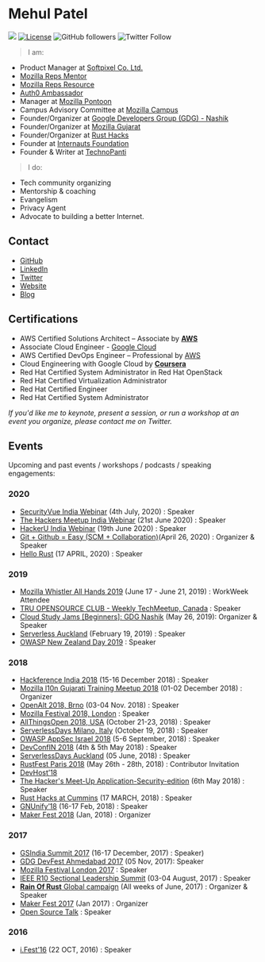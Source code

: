 # Mehul Patel

[![](https://img.shields.io/badge/Mehul-Patel-brightgreen.svg?colorB=00ff00)](https://www.rowdymehul.com)
[![License](https://img.shields.io/badge/License-Apache%202.0-blue.svg)](https://opensource.org/licenses/Apache-2.0)
![GitHub followers](https://img.shields.io/github/followers/rowdymehul?style=social)
![Twitter Follow](https://img.shields.io/twitter/follow/rowdymehul?style=social)

> I am:

* Product Manager at [Softpixel Co. Ltd.](softpixel.co/)
* [Mozilla Reps Mentor](https://reps.mozilla.org/u/rowdymehul/ ) 
* [Mozilla Reps Resource](https://wiki.mozilla.org/Reps/Resources)
* [Auth0 Ambassador](https://auth0.com/ambassador-program)
* Manager at [Mozilla Pontoon](https://pontoon.mozilla.org/gu-IN/)
* Campus Advisory Committee at [Mozilla Campus](https://campus.mozilla.community/)
* Founder/Organizer at [Google Developers Group (GDG) - Nashik](https://www.meetup.com/GDG-Nashik/)
* Founder/Organizer at [Mozilla Gujarat](https://twitter.com/mozguj)
* Founder/Organizer at [Rust Hacks](https://twitter.com/rusthack)
* Founder at [Internauts Foundation](https://twitter.com/Internautsorg)
* Founder & Writer at [TechnoPanti](medium.com/technopanti)

> I do:

* Tech community organizing
* Mentorship & coaching
* Evangelism
* Privacy Agent
* Advocate to building a better Internet.

## Contact

* [GitHub](https://github.com/rowdymehul/)
* [LinkedIn](https://www.linkedin.com/in/rowdymehul)
* [Twitter](https://twitter.com/rowdymehul)
* [Website](http://www.rowdymehul.com/)
* [Blog](https://medium.com/@rowdymehul)

##  Certifications 

* AWS Certified Solutions Architect – Associate by [**AWS**](https://www.youracclaim.com/badges/4a4407fe-af92-4c80-8f9f-4d7651cab08f)
* Associate Cloud Engineer - [Google Cloud](https://www.credential.net/70b9d3cd-e34d-4c7a-b300-c5aaa8f9e4fd)
* AWS Certified DevOps Engineer – Professional by [AWS](https://www.youracclaim.com/badges/357c9da9-bbab-4c42-b04d-bb37cd2bf0ca)
* Cloud Engineering with Google Cloud by [**Coursera**](https://www.coursera.org/account/accomplishments/specialization/certificate/59PG6RVRYURV)
* Red Hat Certified System Administrator in Red Hat OpenStack
* Red Hat Certified Virtualization Administrator
* Red Hat Certified Engineer
* Red Hat Certified System Administrator

_If you'd like me to keynote, present a session, or run a workshop at an event you organize, please contact me on Twitter._


## Events

Upcoming and past events / workshops / podcasts / speaking engagements:

### 2020

* [SecurityVue India Webinar](https://github.com/rowdymehul/SecurityVue-India-Webinar) (4th July, 2020) : Speaker
* [The Hackers Meetup India Webinar](https://github.com/rowdymehul/The-Hackers-Meetup-India-Webinar) (21st June 2020) : Speaker
* [HackerU India Webinar](https://github.com/rowdymehul/HackerU-India-Webinar) (19th June 2020) : Speaker
* [Git + Github = Easy (SCM + Collaboration)](https://www.meetup.com/GDG-Nashik/events/270224329/)(April 26, 2020) : Organizer & Speaker
* [Hello Rust](https://github.com/rowdymehul/Hello-Rust) (17 APRIL, 2020) : Speaker

### 2019


* [Mozilla Whistler All Hands 2019](https://wiki.mozilla.org/All_Hands/Whistler2019) (June 17 - June 21, 2019) : WorkWeek Attendee 
* [TRU OPENSOURCE CLUB - Weekly TechMeetup, Canada](https://trusu.ca/club/open-source-club/git) : Speaker 
* [Cloud Study Jams [Beginners]: GDG Nashik](https://www.meetup.com/GDG-Nashik/events/260845707/) (May 26, 2019): Organizer & Speaker
* [Serverless Auckland](https://www.meetup.com/Serverless-Auckland/events/258553321/) (February 19, 2019) : Speaker
* [OWASP New Zealand Day 2019](https://github.com/rowdymehul/OWASP-New-Zealand-Day-2019) : Speaker

### 2018

* [Hackference India 2018](https://hackference.in/) (15-16 December 2018) : Speaker
* [Mozilla l10n Gujarati Training Meetup 2018](https://reps.mozilla.org/e/mozilla-l10n-gujarati-training-meetup-2018/) (01-02 December 2018) : Organizer
* [OpenAlt 2018, Brno](https://www.openalt.cz/2018/) (03-04 Nov. 2018) : Speaker 
* [Mozilla Festival 2018, London](https://mozillafestival.org/) : Speaker 
* [AllThingsOpen 2018, USA](https://www.allthingsopen.org/) (October 21-23, 2018) : Speaker
* [ServerlessDays Milano, Italy](https://milan.serverlessdays.io/) (October 19, 2018) : Speaker
* [OWASP AppSec Israel 2018](https://2018.appsecil.org/) (5-6 September, 2018) : Speaker
* [DevConfIN 2018](https://devconf.info/in) (4th & 5th May 2018) : Speaker
* [ServerlessDays Auckland](https://serverless.org.nz) (05 June, 2018) : Speaker
* [RustFest Paris 2018](https://paris.rustfest.eu/) (May 26th - 28th, 2018) : Contributor Invitation
* [DevHost’18](https://github.com/rowdymehul/DevHost18)
* [The Hacker's Meet-Up Application-Security-edition](https://github.com/rowdymehul/The-Hackers-Meetup-Application-Security-edition) (6th May 2018) : Speaker
* [Rust Hacks at Cummins](https://github.com/rowdymehul/Rust-Hacks-at-Cummins) (17 MARCH, 2018) : Speaker
* [GNUnify’18](https://github.com/rowdymehul/GNUnify-2018) (16-17 Feb, 2018) : Speaker
* [Maker Fest 2018](http://www.rowdymehul.com/mozilla/maker-fest-2018/) (Jan, 2018) : Organizer

### 2017

* [GSIndia Summit 2017](http://www.rowdymehul.com/mozilla/gsindia-summit-2017/) (16-17 December, 2017) : Speaker)
* [GDG DevFest Ahmedabad 2017](http://www.rowdymehul.com/rust/google-devfest-ahmedabad-2017/) (05 Nov, 2017): Speaker 
* [Mozilla Festival London 2017](https://mozillafestival.org) : Speaker 
* [IEEE R10 Sectional Leadership Summit](http://www.rowdymehul.com/mozilla/mozconnect-with-ieee-r10-sectional-leadership-summit/) (03-04 August, 2017) : Speaker 
* [**Rain Of Rust** Global campaign](http://www.rowdymehul.com/mozilla/rain-of-rust-how-we-did-it/) (All weeks of June, 2017) : Organizer & Speaker
* [Maker Fest 2017](https://blog.mozillaindia.org/1761) (Jan 2017) : Organizer
* [Open Source Talk](http://www.rowdymehul.com/mozilla/why-open-source/) : Speaker 

### 2016


* [i.Fest’16](http://www.rowdymehul.com/mozilla/mozconnect-with-ifest16/) (22 OCT, 2016) : Speaker 
